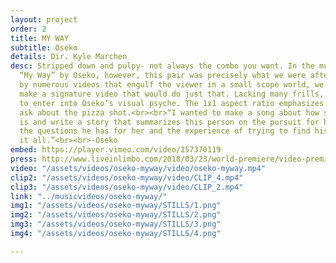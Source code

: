 ```yaml
---
layout: project
order: 2
title: MY WAY
subtitle: Oseko
details: Dir. Kyle Marchen
desc: Stripped down and pulpy- not always the combo you want. In the music video for
  “My Way” by Oseko, however, this pair was precisely what we were after.<br><br>Inspired
  by numerous videos that engulf the viewer in a small scope world, we set out to
  make a signature video that would do just that. Lacking many frills, we are left
  to enter into Oseko’s visual psyche. The 1x1 aspect ratio emphasizes this ten fold.<br><br>Don’t
  ask about the pizza shot.<br><br>“I wanted to make a song about how skinny love
  is and write a story that summarizes this person on the pursuit for his partner,
  the questions he has for her and the experience of trying to find his way through
  it all.”<br><br>-Oseko
embed: https://player.vimeo.com/video/257370119
press: http://www.liveinlimbo.com/2018/03/23/world-premiere/video-premiere-my-way-by-oseko.html
video: "/assets/videos/oseko-myway/video/oseko-myway.mp4"
clip2: "/assets/videos/oseko-myway/video/CLIP_4.mp4"
clip3: "/assets/videos/oseko-myway/video/CLIP_2.mp4"
link: "../musicvideos/oseko-myway/"
img1: "/assets/videos/oseko-myway/STILLS/1.png"
img2: "/assets/videos/oseko-myway/STILLS/2.png"
img3: "/assets/videos/oseko-myway/STILLS/3.png"
img4: "/assets/videos/oseko-myway/STILLS/4.png"

---
```

